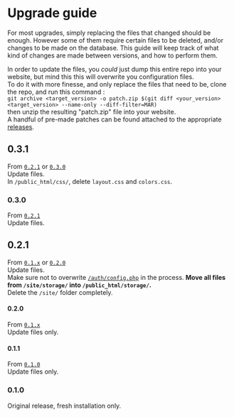 # Upgrade guide

For most upgrades, simply replacing the files that changed should be enough.
However some of them require certain files to be deleted, and/or changes to be made on the database. 
This guide will keep track of what kind of changes are made between versions, and how to perform them.

In order to update the files, you _could_ just dump this entire repo into your website, but mind this this will overwrite you configuration files.  
To do it with more finesse, and only replace the files that need to be, clone the repo, and run this command :  
`git archive <target_version> -o patch.zip $(git diff <your_version> <target_version> --name-only --diff-filter=MAR)`  
then unzip the resulting "patch.zip" file into your website.  
A handful of pre-made patches can be found attached to the appropriate [releases](https://github.com/Estecka/ArtArchive/releases).

## 0.3.1
From [`0.2.1`](#021) or [`0.3.0`](#030)  
Update files.  
In `/public_html/css/`, delete `layout.css` and `colors.css`.

### 0.3.0
From [`0.2.1`](#021)  
Update files.  

## 0.2.1
From [`0.1.x`](#010) or [`0.2.0`](#020)  
Update files.  
Make sure not to overwrite [`/auth/config.php`](/auth/config.php) in the process.
**Move all files from `/site/storage/` into `/public_html/storage/`.**  
Delete the `/site/` folder completely.  

#### 0.2.0
From [`0.1.x`](#010)  
Update files only.

#### 0.1.1
From [`0.1.0`](#010)  
Update files only.

### 0.1.0
Original release, fresh installation only.

